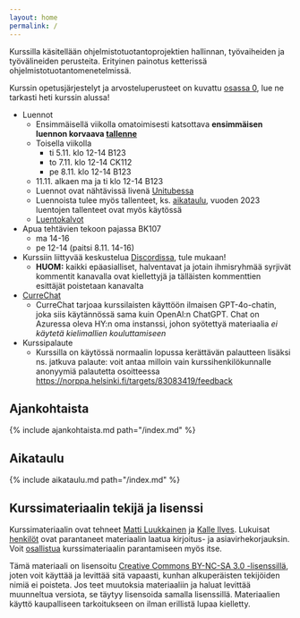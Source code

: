 ```yaml
---
layout: home
permalink: /
---
```


Kurssilla käsitellään ohjelmistotuotantoprojektien hallinnan, työvaiheiden ja työvälineiden perusteita. Erityinen
painotus ketterissä ohjelmistotuotantomenetelmissä.

Kurssin opetusjärjestelyt ja arvosteluperusteet on kuvattu [osassa 0](/osa0), lue ne tarkasti heti kurssin alussa!

- Luennot
  - Ensimmäisellä viikolla omatoimisesti katsottava **ensimmäisen luennon korvaava [tallenne](https://youtu.be/9UaFvaRtTM0)**
  - Toisella viikolla
    - ti 5.11. klo 12-14 B123
    - to 7.11. klo 12-14 CK112
    - pe 8.11. klo 12-14 B123
  - 11.11. alkaen ma ja ti klo 12-14 B123
  - Luennot ovat nähtävissä livenä [Unitubessa](https://video.helsinki.fi/unitube/live-stream.html?room=l10) 
  - Luennoista tulee myös tallenteet, ks. [aikataulu](/#aikataulu), vuoden 2023 luentojen tallenteet ovat myös käytössä
  - [Luentokalvot](https://github.com/ohjelmistotuotanto-hy/slides-24)
- Apua tehtävien tekoon pajassa BK107
  - ma 14-16
  - pe 12-14 (paitsi 8.11. 14-16)
- Kurssiin liittyvää keskustelua [Discordissa](https://study.cs.helsinki.fi/discord/join/ohtu), tule mukaan!
  - **HUOM:** kaikki epäasialliset, halventavat ja jotain ihmisryhmää syrjivät kommentit kanavalla ovat kiellettyjä ja tälläisten kommenttien esittäjät poistetaan kanavalta
- [CurreChat](https://curre.helsinki.fi/chat/hy-opt-cur-2425-7a893cd5-d161-4815-ac8e-422dd8953ff9)
  - CurreChat tarjoaa kurssilaisten käyttöön ilmaisen GPT-4o-chatin, joka siis käytännössä sama kuin OpenAI:n ChatGPT. Chat on Azuressa oleva HY:n oma instanssi, johon syötettyä materiaalia *ei käytetä kielimallien kouluttamiseen*
- Kurssipalaute
  - Kurssilla on käytössä normaalin lopussa kerättävän palautteen lisäksi ns. jatkuva palaute: voit antaa milloin vain kurssihenkilökunnalle anonyymiä palautetta osoitteessa <https://norppa.helsinki.fi/targets/83083419/feedback>

## Ajankohtaista

{% include ajankohtaista.md path="/index.md" %}

## Aikataulu

{% include aikataulu.md path="/index.md" %}

## Kurssimateriaalin tekijä ja lisenssi

Kurssimateriaalin ovat tehneet <a href="https://github.com/mluukkai">Matti Luukkainen</a> ja <a href="https://github.com/Kaltsoon">Kalle Ilves</a>. Lukuisat <a href="https://github.com/ohjelmistotuotanto-hy/ohjelmistotuotanto-hy.github.io/graphs/contributors">henkilöt</a> ovat parantaneet materiaalin laatua kirjoitus- ja asiavirhekorjauksin. Voit <a href="/osa0#typoja-materiaalissa">osallistua</a> kurssimateriaalin parantamiseen myös itse.

Tämä materiaali on lisensoitu <a rel="license" href="http://creativecommons.org/licenses/by-nc-sa/3.0/">Creative Commons BY-NC-SA 3.0 -lisenssillä</a>, joten voit käyttää ja levittää sitä vapaasti, kunhan alkuperäisten tekijöiden nimiä ei poisteta. Jos teet muutoksia materiaaliin ja haluat levittää muunneltua versiota, se täytyy lisensoida samalla lisenssillä. Materiaalien käyttö kaupalliseen tarkoitukseen on ilman erillistä lupaa kielletty.

